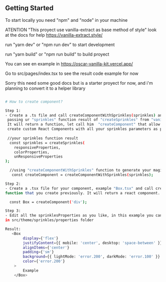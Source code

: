 ## Getting Started

To start locally you need "npm" and "node" in your machine

ATENTION "This proyect use vanilla-extract as base method of style"
look at the docs for help https://vanilla-extract.style/

run "yarn dev" or "npm run dev" to start development

run "yarn build" or "npm run build" to build proyect

You can see en example in https://oscar-vanilla-kit.vercel.app/

Go to src/pages/index.tsx to see the result code example for now

Sorry this need some good docs but is a starter proyect for now,
and i'm planning to convert it to a helper library

```bash

# How to create component?

Step 1:
- Create a .ts file and call createComponentWithSprinkles(sprinkles) and
 passing ur "sprinkles" function result of "createSprinkles" from "vanilla-extract".
 It will return a function, let call him  "createComponent" that allow you to
 create custom React Components with all your sprinkles parameters as props.
 
 //your sprinkles function result
  const sprinkles = createSprinkles(
    responsiveProperties,
    colorProperties,
    unResponsiveProperties
);

  //using "createComponentWithSprinkles" function to generate your magic function
   const createComponent = createComponentWithSprinkles(sprinkles);

Step 2:
- Create a .tsx file for your component, example "Box.tsx" and call createComponent 
function that you create previously. It will return a react component. Something like this 

  const Box = createComponent('div');

Step 3:
- Edit all the sprinklesProperties as you like, in this example you can found them
in src/theme/sprinkles/properties folder

Result: 
   <Box
        display={'flex'}
        justifyContent={{ mobile: 'center', desktop: 'space-between' }}
        alignItems={'center'}
        padding={'sm'}
        background={{ lightMode: 'error.200', darkMode: 'error.100' }}
        color={'error.200'}
    >
        Example
    </Box>         




